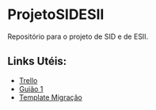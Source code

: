 # ProjetoSIDESII
Repositório para o projeto de SID e de ESII.

## Links Utéis: 
* [Trello](https://trello.com/esgrupo/home)
* [Guião 1](https://docs.google.com/document/d/1cwivumS5EUMMH9vNZlNa90nOrlkQAj28nT-hrvjLaPY/edit?usp=sharing)
* [Template Migração](https://iscteiul365-my.sharepoint.com/:w:/g/personal/jfgpo_iscte-iul_pt/EaC0upzopxJKg8OVPTSGN74B5Ohck6BAFhdMyTq6wVOzXA?e=k1eFHm)


